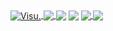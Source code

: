 <a href="https://github.com/Visual917?tab=repositories">
  <img align="center" src="https://github-readme-stats.anuraghazra1.vercel.app/api?username=Visual917&custom_title=Visu :)&show_icons=true&count_private=true&include_all_commits=true&theme=highcontrast" alt="Visu." />
</a>
<a href="https://github.com/Visual917/PS2RPC">
  <img align="center" src="https://github-readme-stats.anuraghazra1.vercel.app/api/pin/?username=Visual917&repo=PS2RPC&theme=highcontrast" />
</a>
<img align="center" src="https://visu.studio/old/gtamoddingcommunity1.png">
<img align="center" src="https://visu.studio/old/ps2developer2.png">
</a>

<a href="https://discord.gg/NF2MGz9">
  <img align="center" src="https://badgen.net/badge/icon/discord?icon=discord&color=yellow&label=contact" />
</a>
<a href="https://twitter.com/Visual917">
  <img align="center" src="https://badgen.net/badge/twitter/contact?icon=twitter&labelColor=#000000&color=yellow&label=twitter" />
</a>
